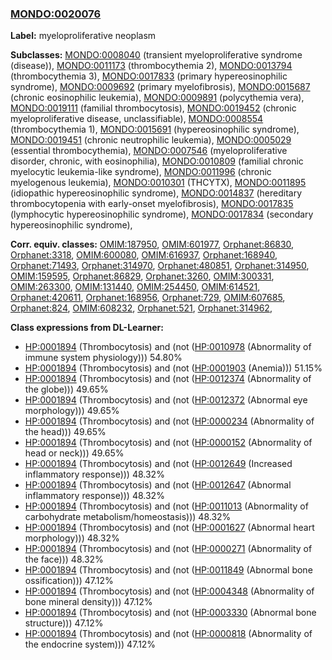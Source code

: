 
### [MONDO:0020076](http://purl.obolibrary.org/obo/MONDO_0020076)
**Label:** myeloproliferative neoplasm

**Subclasses:** [MONDO:0008040](http://purl.obolibrary.org/obo/MONDO_0008040) (transient myeloproliferative syndrome (disease)), [MONDO:0011173](http://purl.obolibrary.org/obo/MONDO_0011173) (thrombocythemia 2), [MONDO:0013794](http://purl.obolibrary.org/obo/MONDO_0013794) (thrombocythemia 3), [MONDO:0017833](http://purl.obolibrary.org/obo/MONDO_0017833) (primary hypereosinophilic syndrome), [MONDO:0009692](http://purl.obolibrary.org/obo/MONDO_0009692) (primary myelofibrosis), [MONDO:0015687](http://purl.obolibrary.org/obo/MONDO_0015687) (chronic eosinophilic leukemia), [MONDO:0009891](http://purl.obolibrary.org/obo/MONDO_0009891) (polycythemia vera), [MONDO:0019111](http://purl.obolibrary.org/obo/MONDO_0019111) (familial thrombocytosis), [MONDO:0019452](http://purl.obolibrary.org/obo/MONDO_0019452) (chronic myeloproliferative disease, unclassifiable), [MONDO:0008554](http://purl.obolibrary.org/obo/MONDO_0008554) (thrombocythemia 1), [MONDO:0015691](http://purl.obolibrary.org/obo/MONDO_0015691) (hypereosinophilic syndrome), [MONDO:0019451](http://purl.obolibrary.org/obo/MONDO_0019451) (chronic neutrophilic leukemia), [MONDO:0005029](http://purl.obolibrary.org/obo/MONDO_0005029) (essential thrombocythemia), [MONDO:0007546](http://purl.obolibrary.org/obo/MONDO_0007546) (myeloproliferative disorder, chronic, with eosinophilia), [MONDO:0010809](http://purl.obolibrary.org/obo/MONDO_0010809) (familial chronic myelocytic leukemia-like syndrome), [MONDO:0011996](http://purl.obolibrary.org/obo/MONDO_0011996) (chronic myelogenous leukemia), [MONDO:0010301](http://purl.obolibrary.org/obo/MONDO_0010301) (THCYTX), [MONDO:0011895](http://purl.obolibrary.org/obo/MONDO_0011895) (idiopathic hypereosinophilic syndrome), [MONDO:0014837](http://purl.obolibrary.org/obo/MONDO_0014837) (hereditary thrombocytopenia with early-onset myelofibrosis), [MONDO:0017835](http://purl.obolibrary.org/obo/MONDO_0017835) (lymphocytic hypereosinophilic syndrome), [MONDO:0017834](http://purl.obolibrary.org/obo/MONDO_0017834) (secondary hypereosinophilic syndrome), 

**Corr. equiv. classes:** [OMIM:187950](http://purl.obolibrary.org/obo/OMIM_187950), [OMIM:601977](http://purl.obolibrary.org/obo/OMIM_601977), [Orphanet:86830](http://www.orpha.net/ORDO/Orphanet_86830), [Orphanet:3318](http://www.orpha.net/ORDO/Orphanet_3318), [OMIM:600080](http://purl.obolibrary.org/obo/OMIM_600080), [OMIM:616937](http://purl.obolibrary.org/obo/OMIM_616937), [Orphanet:168940](http://www.orpha.net/ORDO/Orphanet_168940), [Orphanet:71493](http://www.orpha.net/ORDO/Orphanet_71493), [Orphanet:314970](http://www.orpha.net/ORDO/Orphanet_314970), [Orphanet:480851](http://www.orpha.net/ORDO/Orphanet_480851), [Orphanet:314950](http://www.orpha.net/ORDO/Orphanet_314950), [OMIM:159595](http://purl.obolibrary.org/obo/OMIM_159595), [Orphanet:86829](http://www.orpha.net/ORDO/Orphanet_86829), [Orphanet:3260](http://www.orpha.net/ORDO/Orphanet_3260), [OMIM:300331](http://purl.obolibrary.org/obo/OMIM_300331), [OMIM:263300](http://purl.obolibrary.org/obo/OMIM_263300), [OMIM:131440](http://purl.obolibrary.org/obo/OMIM_131440), [OMIM:254450](http://purl.obolibrary.org/obo/OMIM_254450), [OMIM:614521](http://purl.obolibrary.org/obo/OMIM_614521), [Orphanet:420611](http://www.orpha.net/ORDO/Orphanet_420611), [Orphanet:168956](http://www.orpha.net/ORDO/Orphanet_168956), [Orphanet:729](http://www.orpha.net/ORDO/Orphanet_729), [OMIM:607685](http://purl.obolibrary.org/obo/OMIM_607685), [Orphanet:824](http://www.orpha.net/ORDO/Orphanet_824), [OMIM:608232](http://purl.obolibrary.org/obo/OMIM_608232), [Orphanet:521](http://www.orpha.net/ORDO/Orphanet_521), [Orphanet:314962](http://www.orpha.net/ORDO/Orphanet_314962), 

**Class expressions from DL-Learner:**

- [HP:0001894](http://purl.obolibrary.org/obo/HP_0001894) (Thrombocytosis) and (not ([HP:0010978](http://purl.obolibrary.org/obo/HP_0010978) (Abnormality of immune system physiology))) 54.80%
- [HP:0001894](http://purl.obolibrary.org/obo/HP_0001894) (Thrombocytosis) and (not ([HP:0001903](http://purl.obolibrary.org/obo/HP_0001903) (Anemia))) 51.15%
- [HP:0001894](http://purl.obolibrary.org/obo/HP_0001894) (Thrombocytosis) and (not ([HP:0012374](http://purl.obolibrary.org/obo/HP_0012374) (Abnormality of the globe))) 49.65%
- [HP:0001894](http://purl.obolibrary.org/obo/HP_0001894) (Thrombocytosis) and (not ([HP:0012372](http://purl.obolibrary.org/obo/HP_0012372) (Abnormal eye morphology))) 49.65%
- [HP:0001894](http://purl.obolibrary.org/obo/HP_0001894) (Thrombocytosis) and (not ([HP:0000234](http://purl.obolibrary.org/obo/HP_0000234) (Abnormality of the head))) 49.65%
- [HP:0001894](http://purl.obolibrary.org/obo/HP_0001894) (Thrombocytosis) and (not ([HP:0000152](http://purl.obolibrary.org/obo/HP_0000152) (Abnormality of head or neck))) 49.65%
- [HP:0001894](http://purl.obolibrary.org/obo/HP_0001894) (Thrombocytosis) and (not ([HP:0012649](http://purl.obolibrary.org/obo/HP_0012649) (Increased inflammatory response))) 48.32%
- [HP:0001894](http://purl.obolibrary.org/obo/HP_0001894) (Thrombocytosis) and (not ([HP:0012647](http://purl.obolibrary.org/obo/HP_0012647) (Abnormal inflammatory response))) 48.32%
- [HP:0001894](http://purl.obolibrary.org/obo/HP_0001894) (Thrombocytosis) and (not ([HP:0011013](http://purl.obolibrary.org/obo/HP_0011013) (Abnormality of carbohydrate metabolism/homeostasis))) 48.32%
- [HP:0001894](http://purl.obolibrary.org/obo/HP_0001894) (Thrombocytosis) and (not ([HP:0001627](http://purl.obolibrary.org/obo/HP_0001627) (Abnormal heart morphology))) 48.32%
- [HP:0001894](http://purl.obolibrary.org/obo/HP_0001894) (Thrombocytosis) and (not ([HP:0000271](http://purl.obolibrary.org/obo/HP_0000271) (Abnormality of the face))) 48.32%
- [HP:0001894](http://purl.obolibrary.org/obo/HP_0001894) (Thrombocytosis) and (not ([HP:0011849](http://purl.obolibrary.org/obo/HP_0011849) (Abnormal bone ossification))) 47.12%
- [HP:0001894](http://purl.obolibrary.org/obo/HP_0001894) (Thrombocytosis) and (not ([HP:0004348](http://purl.obolibrary.org/obo/HP_0004348) (Abnormality of bone mineral density))) 47.12%
- [HP:0001894](http://purl.obolibrary.org/obo/HP_0001894) (Thrombocytosis) and (not ([HP:0003330](http://purl.obolibrary.org/obo/HP_0003330) (Abnormal bone structure))) 47.12%
- [HP:0001894](http://purl.obolibrary.org/obo/HP_0001894) (Thrombocytosis) and (not ([HP:0000818](http://purl.obolibrary.org/obo/HP_0000818) (Abnormality of the endocrine system))) 47.12%


